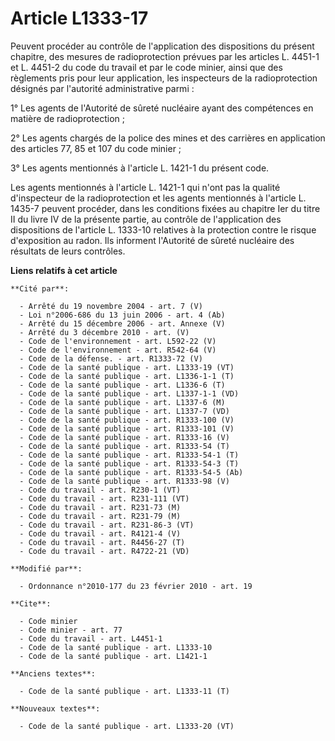 # Article L1333-17

Peuvent procéder au contrôle de l'application des dispositions du présent chapitre, des mesures de radioprotection prévues
par les articles L. 4451-1 et L. 4451-2 du code du travail et par le code minier, ainsi que des règlements pris pour leur
application, les inspecteurs de la radioprotection désignés par l'autorité administrative parmi : 

1° Les agents de l'Autorité de sûreté nucléaire ayant des compétences en matière de radioprotection ; 

2° Les agents chargés de la police des mines et des carrières en application des articles 77, 85 et 107 du code minier ; 

3° Les agents mentionnés à l'article L. 1421-1 du présent code. 

Les agents mentionnés à l'article L. 1421-1 qui n'ont pas la qualité d'inspecteur de la radioprotection et les agents
mentionnés à l'article L. 1435-7 peuvent procéder, dans les conditions fixées au chapitre Ier du titre II du livre IV de la
présente partie, au contrôle de l'application des dispositions de l'article L. 1333-10 relatives à la protection contre le
risque d'exposition au radon. Ils informent l'Autorité de sûreté nucléaire des résultats de leurs contrôles.

**Liens relatifs à cet article**

	**Cité par**:

	  - Arrêté du 19 novembre 2004 - art. 7 (V)
	  - Loi n°2006-686 du 13 juin 2006 - art. 4 (Ab)
	  - Arrêté du 15 décembre 2006 - art. Annexe (V)
	  - Arrêté du 3 décembre 2010 - art. (V)
	  - Code de l'environnement - art. L592-22 (V)
	  - Code de l'environnement - art. R542-64 (V)
	  - Code de la défense. - art. R1333-72 (V)
	  - Code de la santé publique - art. L1333-19 (VT)
	  - Code de la santé publique - art. L1336-1-1 (T)
	  - Code de la santé publique - art. L1336-6 (T)
	  - Code de la santé publique - art. L1337-1-1 (VD)
	  - Code de la santé publique - art. L1337-6 (M)
	  - Code de la santé publique - art. L1337-7 (VD)
	  - Code de la santé publique - art. R1333-100 (V)
	  - Code de la santé publique - art. R1333-101 (V)
	  - Code de la santé publique - art. R1333-16 (V)
	  - Code de la santé publique - art. R1333-54 (T)
	  - Code de la santé publique - art. R1333-54-1 (T)
	  - Code de la santé publique - art. R1333-54-3 (T)
	  - Code de la santé publique - art. R1333-54-5 (Ab)
	  - Code de la santé publique - art. R1333-98 (V)
	  - Code du travail - art. R230-1 (VT)
	  - Code du travail - art. R231-111 (VT)
	  - Code du travail - art. R231-73 (M)
	  - Code du travail - art. R231-79 (M)
	  - Code du travail - art. R231-86-3 (VT)
	  - Code du travail - art. R4121-4 (V)
	  - Code du travail - art. R4456-27 (T)
	  - Code du travail - art. R4722-21 (VD)

	**Modifié par**:

	  - Ordonnance n°2010-177 du 23 février 2010 - art. 19

	**Cite**:

	  - Code minier
	  - Code minier - art. 77
	  - Code du travail - art. L4451-1
	  - Code de la santé publique - art. L1333-10
	  - Code de la santé publique - art. L1421-1

	**Anciens textes**:

	  - Code de la santé publique - art. L1333-11 (T)

	**Nouveaux textes**:

	  - Code de la santé publique - art. L1333-20 (VT)
